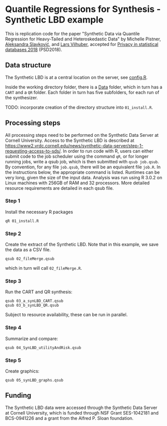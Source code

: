 # Quantile Regressions for Synthesis - Synthetic LBD example

This is replication code for the paper "Synthetic Data via Quantile Regression for Heavy-Tailed and Heteroskedastic Data" by Michelle Pistner, [Aleksandra Slavković](http://personal.psu.edu/abs12/), and [Lars Vilhuber](https://lars.vilhuber.com/), accepted for [Privacy in statistical databases 2018](https://unescoprivacychair.urv.cat/psd2018/) (PSD2018).

## Data structure

The Synthetic LBD is at a central location on the server, see [config.R]().

Inside the working directory folder, there is a [Data]() folder, which in turn has a `CART` and a `QR` folder. Each folder in turn has five subfolders, for each run of the synthesizer.

TODO: incorporate creation of the directory structure into `01_install.R`.

## Processing steps

All processing steps need to be performed on the Synthetic Data Server at Cornell University.  Access to the Synthetic LBD is described at https://www2.vrdc.cornell.edu/news/synthetic-data-server/step-1-requesting-access-to-sds/. In order to run code with R, users can either submit code to the job scheduler using the command `qR`, or for longer running jobs, write a qsub job, which is then submitted with `qsub job.qsub`. By convention, for any file `job.qsub`, there will be an equivalent file `job.R`. In the instructions below, the appropriate command is listed. Runtimes can be very long, given the size of the input data. Analysis was run using R 3.0.2 on Linux machines with 256GB of RAM and 32 processors. More detailed resource requirements are detailed in each qsub file.


### Step 1
Install the necessary R packages
```
qR 01_install.R
```

### Step 2
Create the extract of the Synthetic LBD. Note that in this example, we save the data as a CSV file.
```
qsub 02_fileMerge.qsub
```
which in turn will call `02_fileMerge.R`.

### Step 3
Run the CART and QR synthesis:
```
qsub 03_a_synLBD_CART.qsub
qsub 03_b_synLBD_QR.qsub
```
Subject to resource availability, these can be run in parallel.

### Step 4
Summarize and compare:
```
qsub 04_SynLBD_utilityAndRisk.qsub
```

### Step 5
Create graphics:

```
qsub 05_synLBD_graphs.qsub
```


## Funding
The Synthetic LBD data were accessed through the Synthetic Data Server at Cornell University, which is funded through NSF Grant SES-1042181 and BCS-0941226 and a grant from the Alfred P. Sloan foundation.
